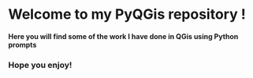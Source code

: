 # Welcome to my PyQGis repository !

#### Here you will find some of the work I have done in QGis using Python prompts

### Hope you enjoy!

